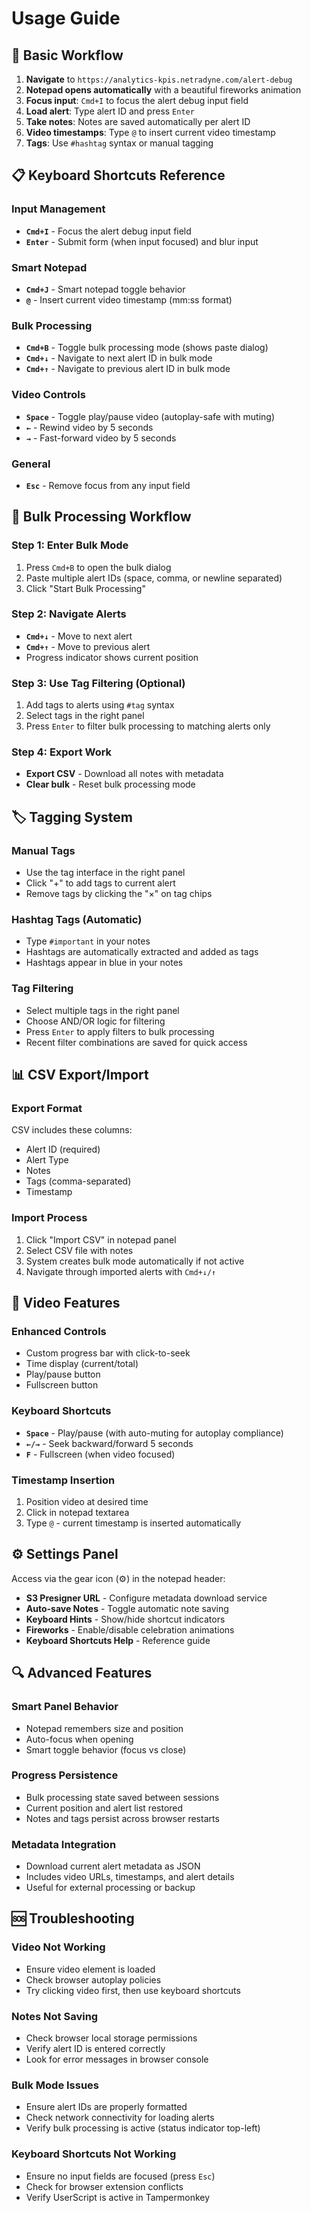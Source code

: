 # Usage Guide

## 🎯 Basic Workflow

1. **Navigate** to `https://analytics-kpis.netradyne.com/alert-debug`
2. **Notepad opens automatically** with a beautiful fireworks animation
3. **Focus input**: `Cmd+I` to focus the alert debug input field
4. **Load alert**: Type alert ID and press `Enter`
5. **Take notes**: Notes are saved automatically per alert ID
6. **Video timestamps**: Type `@` to insert current video timestamp
7. **Tags**: Use `#hashtag` syntax or manual tagging

## 📋 Keyboard Shortcuts Reference

### Input Management

- **`Cmd+I`** - Focus the alert debug input field
- **`Enter`** - Submit form (when input focused) and blur input

### Smart Notepad

- **`Cmd+J`** - Smart notepad toggle behavior
- **`@`** - Insert current video timestamp (mm:ss format)

### Bulk Processing

- **`Cmd+B`** - Toggle bulk processing mode (shows paste dialog)
- **`Cmd+↓`** - Navigate to next alert ID in bulk mode
- **`Cmd+↑`** - Navigate to previous alert ID in bulk mode

### Video Controls

- **`Space`** - Toggle play/pause video (autoplay-safe with muting)
- **`←`** - Rewind video by 5 seconds
- **`→`** - Fast-forward video by 5 seconds

### General

- **`Esc`** - Remove focus from any input field

## 🔄 Bulk Processing Workflow

### Step 1: Enter Bulk Mode

1. Press `Cmd+B` to open the bulk dialog
2. Paste multiple alert IDs (space, comma, or newline separated)
3. Click "Start Bulk Processing"

### Step 2: Navigate Alerts

- **`Cmd+↓`** - Move to next alert
- **`Cmd+↑`** - Move to previous alert
- Progress indicator shows current position

### Step 3: Use Tag Filtering (Optional)

1. Add tags to alerts using `#tag` syntax
2. Select tags in the right panel
3. Press `Enter` to filter bulk processing to matching alerts only

### Step 4: Export Work

- **Export CSV** - Download all notes with metadata
- **Clear bulk** - Reset bulk processing mode

## 🏷 Tagging System

### Manual Tags

- Use the tag interface in the right panel
- Click "+" to add tags to current alert
- Remove tags by clicking the "×" on tag chips

### Hashtag Tags (Automatic)

- Type `#important` in your notes
- Hashtags are automatically extracted and added as tags
- Hashtags appear in blue in your notes

### Tag Filtering

- Select multiple tags in the right panel
- Choose AND/OR logic for filtering
- Press `Enter` to apply filters to bulk processing
- Recent filter combinations are saved for quick access

## 📊 CSV Export/Import

### Export Format

CSV includes these columns:

- Alert ID (required)
- Alert Type
- Notes
- Tags (comma-separated)
- Timestamp

### Import Process

1. Click "Import CSV" in notepad panel
2. Select CSV file with notes
3. System creates bulk mode automatically if not active
4. Navigate through imported alerts with `Cmd+↓/↑`

## 🎥 Video Features

### Enhanced Controls

- Custom progress bar with click-to-seek
- Time display (current/total)
- Play/pause button
- Fullscreen button

### Keyboard Shortcuts

- **`Space`** - Play/pause (with auto-muting for autoplay compliance)
- **`←/→`** - Seek backward/forward 5 seconds
- **`F`** - Fullscreen (when video focused)

### Timestamp Insertion

1. Position video at desired time
2. Click in notepad textarea
3. Type `@` - current timestamp is inserted automatically

## ⚙️ Settings Panel

Access via the gear icon (⚙️) in the notepad header:

- **S3 Presigner URL** - Configure metadata download service
- **Auto-save Notes** - Toggle automatic note saving
- **Keyboard Hints** - Show/hide shortcut indicators
- **Fireworks** - Enable/disable celebration animations
- **Keyboard Shortcuts Help** - Reference guide

## 🔍 Advanced Features

### Smart Panel Behavior

- Notepad remembers size and position
- Auto-focus when opening
- Smart toggle behavior (focus vs close)

### Progress Persistence

- Bulk processing state saved between sessions
- Current position and alert list restored
- Notes and tags persist across browser restarts

### Metadata Integration

- Download current alert metadata as JSON
- Includes video URLs, timestamps, and alert details
- Useful for external processing or backup

## 🆘 Troubleshooting

### Video Not Working

- Ensure video element is loaded
- Check browser autoplay policies
- Try clicking video first, then use keyboard shortcuts

### Notes Not Saving

- Check browser local storage permissions
- Verify alert ID is entered correctly
- Look for error messages in browser console

### Bulk Mode Issues

- Ensure alert IDs are properly formatted
- Check network connectivity for loading alerts
- Verify bulk processing is active (status indicator top-left)

### Keyboard Shortcuts Not Working

- Ensure no input fields are focused (press `Esc`)
- Check for browser extension conflicts
- Verify UserScript is active in Tampermonkey
